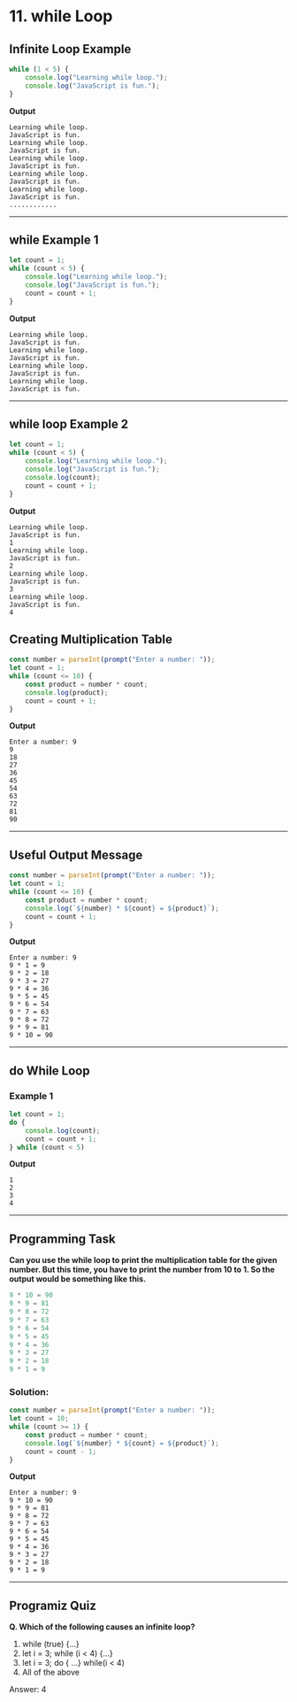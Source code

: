 # 11. while Loop
## Infinite Loop Example
```js
while (1 < 5) {
    console.log("Learning while loop.");
    console.log("JavaScript is fun.");
}
```
**Output**
```
Learning while loop.
JavaScript is fun.
Learning while loop.
JavaScript is fun.
Learning while loop.
JavaScript is fun.
Learning while loop.
JavaScript is fun.
Learning while loop.
JavaScript is fun.
............
```
***
## while Example 1
```js
let count = 1;
while (count < 5) {
    console.log("Learning while loop.");
    console.log("JavaScript is fun.");
    count = count + 1;
}
```
**Output**
```
Learning while loop.
JavaScript is fun.
Learning while loop.
JavaScript is fun.
Learning while loop.
JavaScript is fun.
Learning while loop.
JavaScript is fun.
```
***
## while loop Example 2
```js
let count = 1;
while (count < 5) {
    console.log("Learning while loop.");
    console.log("JavaScript is fun.");
    console.log(count);
    count = count + 1;   
}
```
**Output**
```
Learning while loop.
JavaScript is fun.
1
Learning while loop.
JavaScript is fun.
2
Learning while loop.
JavaScript is fun.
3
Learning while loop.
JavaScript is fun.
4
```
## Creating Multiplication Table
```js
const number = parseInt(prompt("Enter a number: "));
let count = 1;
while (count <= 10) {
    const product = number * count;
    console.log(product);
    count = count + 1;
}
```
**Output**
```
Enter a number: 9
9
18
27
36
45
54
63
72
81
90
```
***
## Useful Output Message
```js
const number = parseInt(prompt("Enter a number: "));
let count = 1;
while (count <= 10) {
    const product = number * count;
    console.log(`${number} * ${count} = ${product}`);
    count = count + 1;
}
```
**Output**
```
Enter a number: 9
9 * 1 = 9
9 * 2 = 18
9 * 3 = 27
9 * 4 = 36
9 * 5 = 45
9 * 6 = 54
9 * 7 = 63
9 * 8 = 72
9 * 9 = 81
9 * 10 = 90
```
***
## do While Loop
### Example 1
```js
let count = 1;
do {
    console.log(count);
    count = count + 1;
} while (count < 5)
```
**Output**
```
1
2
3
4
```
***

## Programming Task
**Can you use the while loop to print the multiplication table for the given number. But this time, you have to print the number from 10 to 1. So the output would be something like this.**
```js
9 * 10 = 90
9 * 9 = 81
9 * 8 = 72
9 * 7 = 63
9 * 6 = 54
9 * 5 = 45
9 * 4 = 36
9 * 3 = 27
9 * 2 = 18
9 * 1 = 9
```
### Solution:
```js
const number = parseInt(prompt("Enter a number: "));
let count = 10;
while (count >= 1) {
    const product = number * count;
    console.log(`${number} * ${count} = ${product}`);
    count = count - 1;
}
```
**Output**
```
Enter a number: 9
9 * 10 = 90
9 * 9 = 81
9 * 8 = 72
9 * 7 = 63
9 * 6 = 54
9 * 5 = 45
9 * 4 = 36
9 * 3 = 27
9 * 2 = 18
9 * 1 = 9
```
***
## Programiz Quiz 
**Q. Which of the following causes an infinite loop?**

1. while (true) {...}
2. let i = 3;
while (i < 4) {...}
3. let i = 3;
do {
...} while(i < 4)
4. All of the above

Answer: 4
